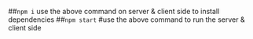 ##`npm i`
use the above command on server & client side to install dependencies
##`npm start`
#use the above command to run the server & client side